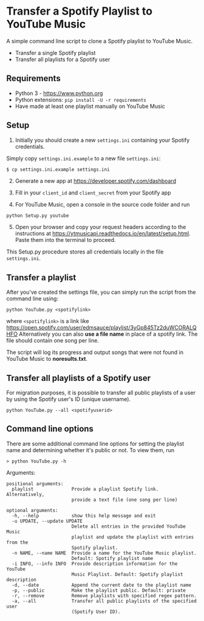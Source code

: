 # Transfer a Spotify Playlist to YouTube Music

A simple command line script to clone a Spotify playlist to YouTube Music.

- Transfer a single Spotify playlist
- Transfer all playlists for a Spotify user


## Requirements

- Python 3 - https://www.python.org
- Python extensions: `pip install -U -r requirements`
- Have made at least one playlist manually on YouTube Music

## Setup

1. Initially you should create a new `settings.ini` containing your Spotify credentials.

Simply copy `settings.ini.example` to a new file `settings.ini`:

```zsh
$ cp settings.ini.example settings.ini
```

2. Generate a new app at https://developer.spotify.com/dashboard

3. Fill in your `client_id` and `client_secret` from your Spotify app

4. For YouTube Music, open a console in the source code folder and run

`python Setup.py youtube`

5. Open your browser and copy your request headers according to the instructions at https://ytmusicapi.readthedocs.io/en/latest/setup.html. 
   Paste them into the terminal to proceed.

This Setup.py procedure stores all credentials locally in the file `settings.ini`.

## Transfer a playlist

After you've created the settings file, you can simply run the script from the command line using:

`python YouTube.py <spotifylink>`

where `<spotifylink>` is a link like https://open.spotify.com/user/edmsauce/playlist/3yGp845Tz2duWCORALQHFO
Alternatively you can also **use a file name** in place of a spotify link. The file should contain one song per line.

The script will log its progress and output songs that were not found in YouTube Music to **noresults.txt**.

## Transfer all playlists of a Spotify user

For migration purposes, it is possible to transfer all public playlists of a user by using the Spotify user's ID (unique username).

`python YouTube.py --all <spotifyuserid>`


## Command line options

There are some additional command line options for setting the playlist name and determining whether it's public or not. To view them, run

`> python YouTube.py -h`

Arguments:

```
positional arguments:
  playlist              Provide a playlist Spotify link. Alternatively,
                        provide a text file (one song per line)

optional arguments:
  -h, --help            show this help message and exit
  -u UPDATE, --update UPDATE
                        Delete all entries in the provided YouTube Music
                        playlist and update the playlist with entries from the
                        Spotify playlist.
  -n NAME, --name NAME  Provide a name for the YouTube Music playlist.
                        Default: Spotify playlist name
  -i INFO, --info INFO  Provide description information for the YouTube
                        Music Playlist. Default: Spotify playlist description
  -d, --date            Append the current date to the playlist name
  -p, --public          Make the playlist public. Default: private
  -r, --remove          Remove playlists with specified regex pattern.
  -a, --all             Transfer all public playlists of the specified user
                        (Spotify User ID).
```
